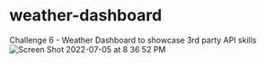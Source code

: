 # weather-dashboard
Challenge 6 - Weather Dashboard to showcase 3rd party API skills
![Screen Shot 2022-07-05 at 8 36 52 PM](https://user-images.githubusercontent.com/28368622/177462983-8f9da186-ee0b-4579-827d-00d80e551522.png)
